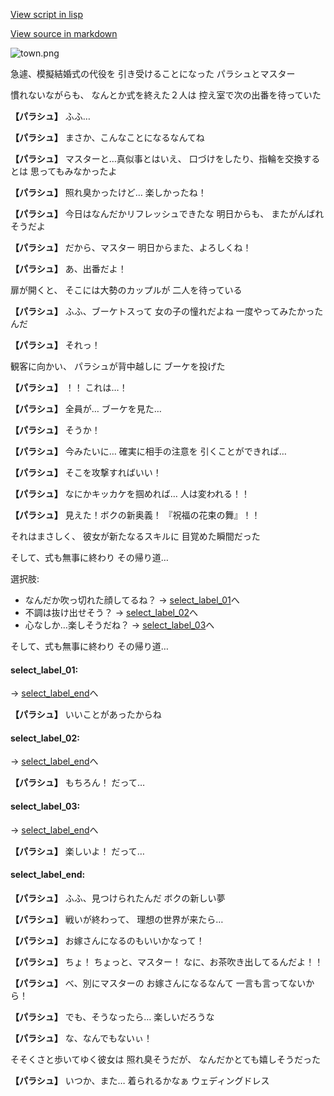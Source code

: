 [View script in lisp](../scripts/20045303.txt)

[View source in markdown](20045303.md)

![town.png](../images/backgrounds/town.png)

急遽、模擬結婚式の代役を
引き受けることになった
パラシュとマスター

慣れないながらも、
なんとか式を終えた２人は
控え室で次の出番を待っていた

**【パラシュ】**
ふふ…

**【パラシュ】**
まさか、こんなことになるなんてね

**【パラシュ】**
マスターと…真似事とはいえ、
口づけをしたり、指輪を交換するとは
思ってもみなかったよ

**【パラシュ】**
照れ臭かったけど…
楽しかったね！

**【パラシュ】**
今日はなんだかリフレッシュできたな
明日からも、
またがんばれそうだよ

**【パラシュ】**
だから、マスター
明日からまた、よろしくね！

**【パラシュ】**
あ、出番だよ！

扉が開くと、
そこには大勢のカップルが
二人を待っている

**【パラシュ】**
ふふ、ブーケトスって
女の子の憧れだよね
一度やってみたかったんだ

**【パラシュ】**
それっ！

観客に向かい、
パラシュが背中越しに
ブーケを投げた

**【パラシュ】**
！！
これは…！

**【パラシュ】**
全員が…
ブーケを見た…

**【パラシュ】**
そうか！

**【パラシュ】**
今みたいに…
確実に相手の注意を
引くことができれば…

**【パラシュ】**
そこを攻撃すればいい！

**【パラシュ】**
なにかキッカケを掴めれば…
人は変われる！！

**【パラシュ】**
見えた！ボクの新奥義！
『祝福の花束の舞』！！

それはまさしく、
彼女が新たなるスキルに
目覚めた瞬間だった

そして、式も無事に終わり
その帰り道…

選択肢:
- なんだか吹っ切れた顔してるね？ → [select_label_01](#select_label_01)へ
- 不調は抜け出せそう？ → [select_label_02](#select_label_02)へ
- 心なしか…楽しそうだね？ → [select_label_03](#select_label_03)へ


そして、式も無事に終わり
その帰り道…

#### select_label_01:
 → [select_label_end](#select_label_end)へ

**【パラシュ】**
いいことがあったからね

#### select_label_02:
 → [select_label_end](#select_label_end)へ

**【パラシュ】**
もちろん！
だって…

#### select_label_03:
 → [select_label_end](#select_label_end)へ

**【パラシュ】**
楽しいよ！
だって…

#### select_label_end:

**【パラシュ】**
ふふ、見つけられたんだ
ボクの新しい夢

**【パラシュ】**
戦いが終わって、
理想の世界が来たら…

**【パラシュ】**
お嫁さんになるのもいいかなって！

**【パラシュ】**
ちょ！
ちょっと、マスター！
なに、お茶吹き出してるんだよ！！

**【パラシュ】**
べ、別にマスターの
お嫁さんになるなんて
一言も言ってないから！

**【パラシュ】**
でも、そうなったら…
楽しいだろうな

**【パラシュ】**
な、なんでもないぃ！

そそくさと歩いてゆく彼女は
照れ臭そうだが、
なんだかとても嬉しそうだった

**【パラシュ】**
いつか、また…
着られるかなぁ
ウェディングドレス
